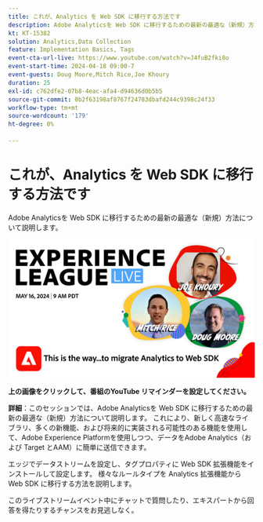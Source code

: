 ```yaml
---
title: これが、Analytics を Web SDK に移行する方法です
description: Adobe Analyticsを Web SDK に移行するための最新の最適な（新規）方法について説明します
kt: KT-15382
solution: Analytics,Data Collection
feature: Implementation Basics, Tags
event-cta-url-live: https://www.youtube.com/watch?v=J4fuB2fki8o
event-start-time: 2024-04-18 09:00-7
event-guests: Doug Moore,Mitch Rice,Joe Khoury
duration: 25
exl-id: c762dfe2-07b8-4eac-afa4-d94636d0b5b5
source-git-commit: 0b2f63198af8767f24783dbafd244c9398c24f33
workflow-type: tm+mt
source-wordcount: '179'
ht-degree: 0%

---
```


# これが、Analytics を Web SDK に移行する方法です

Adobe Analyticsを Web SDK に移行するための最新の最適な（新規）方法について説明します。

[![ExL LIVE 2024 年 5 月 16 日](assets/WebBanner-May16-2024.jpg)](https://www.youtube.com/watch?v=J4fuB2fki8o)

**上の画像をクリックして、番組のYouTube リマインダーを設定してください。**


**詳細**：このセッションでは、Adobe Analyticsを Web SDK に移行するための最新の最適な（新規）方法について説明します。 これにより、新しく高速なライブラリ、多くの新機能、および将来的に実装される可能性のある機能を使用して、Adobe Experience Platformを使用しつつ、データをAdobe Analytics（および Target とAAM）に簡単に送信できます。

エッジでデータストリームを設定し、タグプロパティに Web SDK 拡張機能をインストールして設定します。 様々なルールタイプを Analytics 拡張機能から Web SDK に移行する方法を説明します。

このライブストリームイベント中にチャットで質問したり、エキスパートから回答を得たりするチャンスをお見逃しなく。

